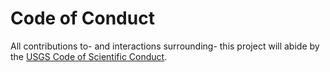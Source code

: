 # Code of Conduct

All contributions to- and interactions surrounding- this project will abide by the [USGS Code of Scientific Conduct][1].

[1]: https://www2.usgs.gov/fsp/fsp_code_of_scientific_conduct.asp
